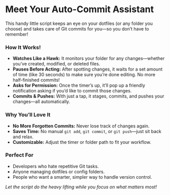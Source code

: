 # Meet Your Auto-Commit Assistant

This handy little script keeps an eye on your dotfiles (or any folder you choose) and takes care of Git commits for you—so you don’t have to remember!

### **How It Works!**

- **Watches Like a Hawk:** It monitors your folder for any changes—whether you’ve created, modified, or deleted files.
- **Pauses Before Acting:** After spotting changes, it waits for a set amount of time (like 30 seconds) to make sure you’re done editing. No more half-finished commits!
- **Asks for Permission:** Once the timer’s up, it’ll pop up a friendly notification asking if you’d like to commit those changes.
- **Commits & Pushes:** With just a tap, it stages, commits, and pushes your changes—all automatically.

### Why You’ll Love It

- **No More Forgotten Commits:** Never lose track of changes again.
- **Saves Time:** No manual `git add`, `git commit`, or `git push`—just sit back and relax.
- **Customizable:** Adjust the timer or folder path to fit your workflow.

### Perfect For

- Developers who hate repetitive Git tasks.
- Anyone managing dotfiles or config folders.
- People who want a smarter, simpler way to handle version control.

*Let the script do the heavy lifting while you focus on what matters most!*
